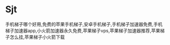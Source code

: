 # Sjt
手机梯子哪个好用,免费的苹果手机梯子,安卓手机梯子,手机梯子加速器免费,手机梯子加速器app,小火箭加速器永久免费,苹果梯子vps,苹果梯子加速器推荐,苹果梯子怎么挂,苹果梯子小火箭下载
